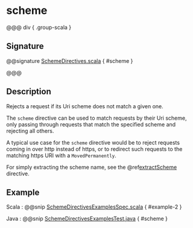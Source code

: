 # scheme

@@@ div { .group-scala }

## Signature

@@signature [SchemeDirectives.scala](/http/src/main/scala/org/apache/pekko/http/scaladsl/server/directives/SchemeDirectives.scala) { #scheme }

@@@

## Description

Rejects a request if its Uri scheme does not match a given one.

The `scheme` directive can be used to match requests by their Uri scheme, only passing
through requests that match the specified scheme and rejecting all others.

A typical use case for the `scheme` directive would be to reject requests coming in over
http instead of https, or to redirect such requests to the matching https URI with a
`MovedPermanently`.

For simply extracting the scheme name, see the @ref[extractScheme](extractScheme.md) directive.

## Example

Scala
:  @@snip [SchemeDirectivesExamplesSpec.scala](/docs/src/test/scala/docs/http/scaladsl/server/directives/SchemeDirectivesExamplesSpec.scala) { #example-2 }

Java
:  @@snip [SchemeDirectivesExamplesTest.java](/docs/src/test/java/docs/http/javadsl/server/directives/SchemeDirectivesExamplesTest.java) { #scheme }
